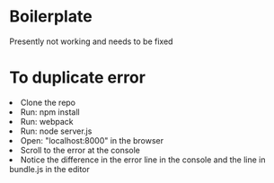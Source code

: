 # Boilerplate
Presently not working and needs to be fixed

# To duplicate error
<li>Clone the repo</li>
<li>Run: npm install</li>
<li>Run: webpack</li>
<li>Run: node server.js</li>
<li>Open: "localhost:8000" in the browser</li>
<li>Scroll to the error at the console</li>
<li>Notice the difference in the error line in the console and the line in bundle.js in the editor</li>
